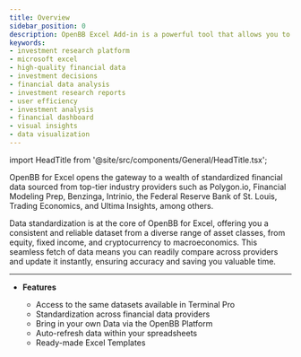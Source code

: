 ```yaml
---
title: Overview
sidebar_position: 0
description: OpenBB Excel Add-in is a powerful tool that allows you to access financial data directly from Excel. With the OpenBB Excel Add-in, you can easily create financial models and perform financial analysis without leaving your spreadsheet.
keywords:
- investment research platform
- microsoft excel
- high-quality financial data
- investment decisions
- financial data analysis
- investment research reports
- user efficiency
- investment analysis
- financial dashboard
- visual insights
- data visualization
---
```


import HeadTitle from '@site/src/components/General/HeadTitle.tsx';

<HeadTitle title="OpenBB Excel Add-in Docs" />

OpenBB for Excel opens the gateway to a wealth of standardized financial data sourced from top-tier industry providers such as Polygon.io, Financial Modeling Prep, Benzinga, Intrinio, the Federal Reserve Bank of St. Louis, Trading Economics, and Ultima Insights, among others.

Data standardization is at the core of OpenBB for Excel, offering you a consistent and reliable dataset from a diverse range of asset classes, from equity, fixed income, and cryptocurrency to macroeconomics. This seamless fetch of data means you can readily compare across providers and update it instantly, ensuring accuracy and saving you valuable time.

---

- **Features**

  - Access to the same datasets available in Terminal Pro
  - Standardization across financial data providers
  - Bring in your own Data via the OpenBB Platform
  - Auto-refresh data within your spreadsheets
  - Ready-made Excel Templates
